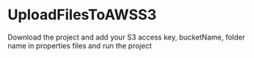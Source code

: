 # UploadFilesToAWSS3
Download the project and add your S3 access key, bucketName, folder name in properties files and run the project
